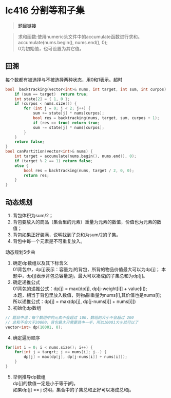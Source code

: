 # lc416 分割等和子集
> [题目链接](https://leetcode.cn/problems/partition-equal-subset-sum/)  

> 求和函数:使用numeric头文件中的accumulate函数进行求和。  
accumulate(nums.begin(), nums.end(), 0);  
0为初始值，也可设置为其它值。
## 回溯
每个数都有被选择与不被选择两种状态，用0和1表示。超时
```cpp
bool  backtracking(vector<int>& nums, int target, int sum, int curpos) {
    if (sum == target)  return true;
    int state[2] = { 1, 0 };
    if (curpos < nums.size()) {
        for (int j = 0; j < 2; j++) {
            sum += state[j] * nums[curpos];
            bool res = backtracking(nums, target, sum, curpos + 1);
            if (res == true) return true;
            sum -= state[j] * nums[curpos];
        }
    }
    return false;
}
bool canPartition(vector<int>& nums) {
    int target = accumulate(nums.begin(), nums.end(), 0);
    if (target % 2 == 1) return false;
    else {
        bool res = backtracking(nums, target / 2, 0, 0);
        return res;
    }
}
```
## 动态规划
1. 背包体积为sum/2；
2. 背包要放入的商品（集合里的元素）重量为元素的数值，价值也为元素的数值；
3. 背包如果正好装满，说明找到了总和为sum/2的子集。
4. 背包中每一个元素是不可重复放入。

动态规划5步曲  
1. 确定dp数组以及其下标含义  
01背包中，dp[j]表示：容量为j的背包，所背的物品价值最大可以为dp[j]；
本题中，dp[j]表示背包总容量是j，最大可以凑成j的子集总和为dp[j]。  
2. 确定递推公式  
01背包的递推公式：dp[j] = max(dp[j], dp[j-weight[i]] + value[i]);  
本题，相当于背包里放入数值，则物品i重量为nums[i],其价值也是nums[i];  
所以递推公式：dp[j] = max(dp[j], dp[j-nums[i]] + nums[i]])  
3. 初始化dp数组  
```cpp
// 题目中说：每个数组中的元素不会超过 100，数组的大小不会超过 200
// 总和不会大于20000，背包最大只需要其中一半，所以10001大小就可以了
vector<int> dp(10001, 0);
```  
4. 确定遍历顺序  
```cpp
for(int i = 0; i < nums.size(); i++) {
    for(int j = targrt; j >= nums[i]; j--) {
        dp[j] = max(dp[j], dp[j-nums[i]] + nums[i]]);
    }
}
```
5. 举例推导dp数组  
dp[j]的数值一定是小于等于j的。   
如果dp[j] == j 说明，集合中的子集总和正好可以凑成总和j。



